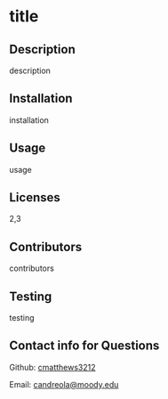 
# title

## Description
description

## Installation
installation

## Usage
usage

## Licenses
2,3

## Contributors
contributors

## Testing
testing

## Contact info for Questions
Github: 
<a href="https://github.com/cmatthews3212">cmatthews3212</a>

Email: 
<a href="mailto: candreola@moody.edu">candreola@moody.edu</a>